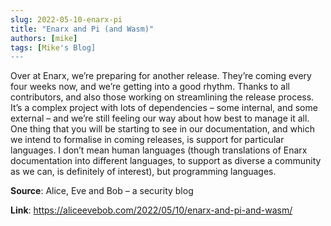 ```yaml
---
slug: 2022-05-10-enarx-pi
title: "Enarx and Pi (and Wasm)"
authors: [mike]
tags: [Mike's Blog]
---
```

Over at Enarx, we’re preparing for another release. They’re coming every four weeks now, and we’re getting into a good rhythm. Thanks to all contributors, and also those working on streamlining the release process. It’s a complex project with lots of dependencies – some internal, and some external – and we’re still feeling our way about how best to manage it all. One thing that you will be starting to see in our documentation, and which we intend to formalise in coming releases, is support for particular languages. I don’t mean human languages (though translations of Enarx documentation into different languages, to support as diverse a community as we can, is definitely of interest), but programming languages.

**Source**: Alice, Eve and Bob – a security blog

**Link**: https://aliceevebob.com/2022/05/10/enarx-and-pi-and-wasm/